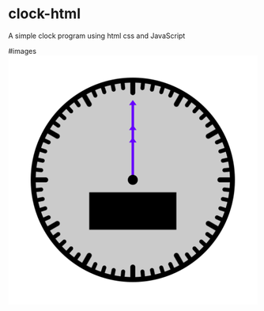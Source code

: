 # clock-html
A simple clock program using html css and JavaScript

#images
<img src="https://www.github.com/thunder-coding/clock-html/blob/master/extras/Clock.svg">

